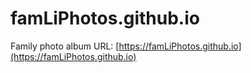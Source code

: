 <base target="_blank">

# famLiPhotos.github.io
Family photo album
URL: [https://famLiPhotos.github.io](https://famLiPhotos.github.io)
